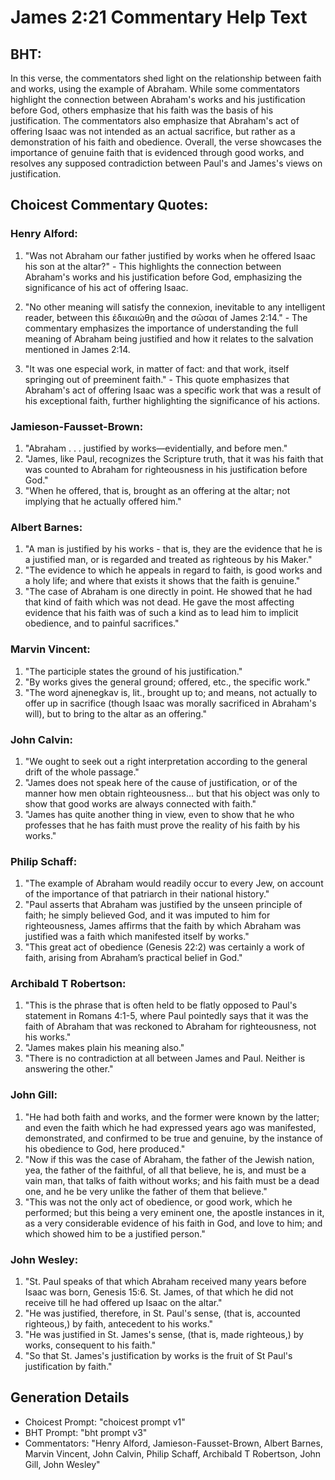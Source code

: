 # James 2:21 Commentary Help Text

## BHT:
In this verse, the commentators shed light on the relationship between faith and works, using the example of Abraham. While some commentators highlight the connection between Abraham's works and his justification before God, others emphasize that his faith was the basis of his justification. The commentators also emphasize that Abraham's act of offering Isaac was not intended as an actual sacrifice, but rather as a demonstration of his faith and obedience. Overall, the verse showcases the importance of genuine faith that is evidenced through good works, and resolves any supposed contradiction between Paul's and James's views on justification.

## Choicest Commentary Quotes:
### Henry Alford:
1. "Was not Abraham our father justified by works when he offered Isaac his son at the altar?" - This highlights the connection between Abraham's works and his justification before God, emphasizing the significance of his act of offering Isaac.

2. "No other meaning will satisfy the connexion, inevitable to any intelligent reader, between this ἐδικαιώθη and the σῶσαι of James 2:14." - The commentary emphasizes the importance of understanding the full meaning of Abraham being justified and how it relates to the salvation mentioned in James 2:14.

3. "It was one especial work, in matter of fact: and that work, itself springing out of preeminent faith." - This quote emphasizes that Abraham's act of offering Isaac was a specific work that was a result of his exceptional faith, further highlighting the significance of his actions.

### Jamieson-Fausset-Brown:
1. "Abraham . . . justified by works—evidentially, and before men." 
2. "James, like Paul, recognizes the Scripture truth, that it was his faith that was counted to Abraham for righteousness in his justification before God."
3. "When he offered, that is, brought as an offering at the altar; not implying that he actually offered him."

### Albert Barnes:
1. "A man is justified by his works - that is, they are the evidence that he is a justified man, or is regarded and treated as righteous by his Maker."
2. "The evidence to which he appeals in regard to faith, is good works and a holy life; and where that exists it shows that the faith is genuine."
3. "The case of Abraham is one directly in point. He showed that he had that kind of faith which was not dead. He gave the most affecting evidence that his faith was of such a kind as to lead him to implicit obedience, and to painful sacrifices."

### Marvin Vincent:
1. "The participle states the ground of his justification."
2. "By works gives the general ground; offered, etc., the specific work."
3. "The word ajnenegkav is, lit., brought up to; and means, not actually to offer up in sacrifice (though Isaac was morally sacrificed in Abraham's will), but to bring to the altar as an offering."

### John Calvin:
1. "We ought to seek out a right interpretation according to the general drift of the whole passage."
2. "James does not speak here of the cause of justification, or of the manner how men obtain righteousness... but that his object was only to show that good works are always connected with faith."
3. "James has quite another thing in view, even to show that he who professes that he has faith must prove the reality of his faith by his works."

### Philip Schaff:
1. "The example of Abraham would readily occur to every Jew, on account of the importance of that patriarch in their national history."
2. "Paul asserts that Abraham was justified by the unseen principle of faith; he simply believed God, and it was imputed to him for righteousness, James affirms that the faith by which Abraham was justified was a faith which manifested itself by works."
3. "This great act of obedience (Genesis 22:2) was certainly a work of faith, arising from Abraham’s practical belief in God."

### Archibald T Robertson:
1. "This is the phrase that is often held to be flatly opposed to Paul's statement in Romans 4:1-5, where Paul pointedly says that it was the faith of Abraham that was reckoned to Abraham for righteousness, not his works." 
2. "James makes plain his meaning also." 
3. "There is no contradiction at all between James and Paul. Neither is answering the other."

### John Gill:
1. "He had both faith and works, and the former were known by the latter; and even the faith which he had expressed years ago was manifested, demonstrated, and confirmed to be true and genuine, by the instance of his obedience to God, here produced."
2. "Now if this was the case of Abraham, the father of the Jewish nation, yea, the father of the faithful, of all that believe, he is, and must be a vain man, that talks of faith without works; and his faith must be a dead one, and he be very unlike the father of them that believe."
3. "This was not the only act of obedience, or good work, which he performed; but this being a very eminent one, the apostle instances in it, as a very considerable evidence of his faith in God, and love to him; and which showed him to be a justified person."

### John Wesley:
1. "St. Paul speaks of that which Abraham received many years before Isaac was born, Genesis 15:6. St. James, of that which he did not receive till he had offered up Isaac on the altar."
2. "He was justified, therefore, in St. Paul's sense, (that is, accounted righteous,) by faith, antecedent to his works."
3. "He was justified in St. James's sense, (that is, made righteous,) by works, consequent to his faith."
4. "So that St. James's justification by works is the fruit of St Paul's justification by faith."


## Generation Details
- Choicest Prompt: "choicest prompt v1"
- BHT Prompt: "bht prompt v3"
- Commentators: "Henry Alford, Jamieson-Fausset-Brown, Albert Barnes, Marvin Vincent, John Calvin, Philip Schaff, Archibald T Robertson, John Gill, John Wesley"
